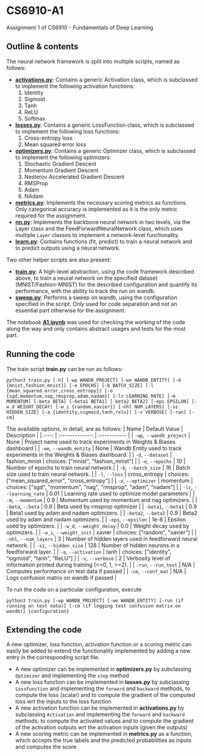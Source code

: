 # CS6910-A1
Assignment 1 of CS6910 - Fundamentals of Deep Learning

## Outline & contents

The neural network framework is split into multiple scripts, named as follows:
- [**activations.py**](./activations.py): Contains a generic Activation class, which is subclassed to implement the following activation functions:
    1. Identity
    2. Sigmoid
    3. Tanh
    4. ReLU
    5. Softmax 
- [**losses.py**](./losses.py): Contains a generic LossFunction class, which is subclassed to implement the following loss functions:
    1. Cross-entropy loss
    2. Mean squared error loss
- [**optimizers.py**](./optimizers.py): Contains a generic Optimizer class, which is subclassed to implement the following optimizers:
    1. Stochastic Gradient Descent
    2. Momentum Gradient Descent
    3. Nesterov Accelerated Gradient Descent
    4. RMSProp
    5. Adam
    6. NAdam
- [**metrics.py**](./metrics.py): Implements the necessary scoring metrics as functions. Only categorical accuracy is implemented as it is the only metric required for the assignment.
- [**nn.py**](./nn.py): Implements the backbone neural network in two levels, via the Layer class and the FeedForwardNeuralNetwork class, which uses multiple `Layer` classes to implement a network-level functionality. 
- [**learn.py**](./learn.py): Contains functions (fit, predict) to train a neural network and to predict outputs using a neural network.

Two other helper scripts are also present:
- [**train.py**](./train.py): A high-level abstraction, using the code framework described above, to train a neural network on the specified dataset (MNIST/Fashion-MNIST) for the described configuration and quantify its performance, with the ability to track the run on wandb.
- [**sweep.py**](./sweep.py): Performs a sweep on wandb, using the configuration specified in the script. Only used for code separation and not an essential part otherwise for the assignment.

The notebook [**A1.ipynb**](./A1.ipynb) was used for checking the working of the code along the way and only contains abstract usages and tests for the most part.

## Running the code

The train script **train.py** can be run as follows:
```
python3 train.py [-h] [-wp WANDB_PROJECT] [-we WANDB_ENTITY] [-d {mnist,fashion_mnist}] [-e EPOCHS] [-b BATCH_SIZE] [-l {mean_squared_error,cross_entropy}] [-o {sgd,momentum,nag,rmsprop,adam,nadam}] [-lr LEARNING_RATE] [-m MOMENTUM] [-beta BETA] [-beta1 BETA1] [-beta2 BETA2] [-eps EPSILON] [-w_d WEIGHT_DECAY] [-w_i {random,xavier}] [-nhl NUM_LAYERS] [-sz HIDDEN_SIZE] [-a {identity,sigmoid,tanh,relu}] [-v VERBOSE] [-run] [-cm]
```

The available options, in detail, are as follows:
| Name | Default Value | Description |
| :---: | :-------------: | :----------- |
| `-wp`, `--wandb_project` | None | Project name used to track experiments in Weights & Biases dashboard |
| `-we`, `--wandb_entity` | None  | Wandb Entity used to track experiments in the Weights & Biases dashboard. |
| `-d`, `--dataset` | fashion_mnist | choices:  ["mnist", "fashion_mnist"] |
| `-e`, `--epochs` | 10 |  Number of epochs to train neural network.|
| `-b`, `--batch_size` | 16 | Batch size used to train neural network. | 
| `-l`, `--loss` | cross_entropy | choices:  ["mean_squared_error", "cross_entropy"] |
| `-o`, `--optimizer` | momentum | choices:  ["sgd", "momentum", "nag", "rmsprop", "adam", "nadam"] | 
| `-lr`, `--learning_rate` | 0.01 | Learning rate used to optimize model parameters | 
| `-m`, `--momentum` | 0.9 | Momentum used by momentum and nag optimizers. |
| `-beta`, `--beta` | 0.9 | Beta used by rmsprop optimizer | 
| `-beta1`, `--beta1` | 0.9 | Beta1 used by adam and nadam optimizers. | 
| `-beta2`, `--beta2` | 0.9 | Beta2 used by adam and nadam optimizers. |
| `-eps`, `--epsilon` | 1e-8 | Epsilon used by optimizers. |
| `-w_d`, `--weight_decay` | 0.0 | Weight decay used by optimizers. |
| `-w_i`, `--weight_init` | xavier | choices:  ["random", "xavier"] | 
| `-nhl`, `--num_layers` | 3 | Number of hidden layers used in feedforward neural network. | 
| `-sz`, `--hidden_size` | 128 | Number of hidden neurons in a feedforward layer. |
| `-a`, `--activation` | tanh | choices:  ["identity", "sigmoid", "tanh", "ReLU"] |
| `-v`, `--verbose` | 2 | Verbosity level of information printed during training (<=0, 1, >=2). |
| `-run`, `--run_test` | N/A | Computes performance on test data if passed |
| `-cm`, `--conf_mat` | N/A | Logs confusion matrix on wandb if passed |

To run the code on a particular configuration, execute
```
python3 train.py [-wp WANDB_PROJECT] [-we WANDB_ENTITY] [-run (if running on test data)] [-cm (if logging test confusion matrix on wandb)] {configuration} 
```

## Extending the code 

A new optimizer, loss function, activation function or a scoring metric can easily be added to extend the functionality implemented by adding a new entry in the corresponding script file.
- A new optimizer can be implemented in **optimizers.py** by subclassing `Optimizer` and implementing the `step` method
- A new loss function can be implemented in **losses.py** by subclassing `LossFunction` and implementing the `forward` and `backward` methods, to compute the loss (scalar) and to compute the gradient of the computed loss wrt the inputs to the loss function 
- A new activation function can be implemented in **activations.py** by subclassing `Activation` and implementing the `forward` and `backward` methods, to compute the activated values and to compute the gradient of the activation outputs wrt the activation inputs (given the outputs)
- A new scoring metric can be implemented in **metrics.py** as a function, which accepts the true labels and the predicted probabilities as inputs and computes the score